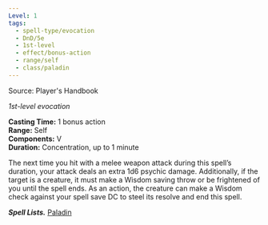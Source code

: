 ```yaml
---
Level: 1
tags:
  - spell-type/evocation
  - DnD/5e
  - 1st-level
  - effect/bonus-action
  - range/self
  - class/paladin
---
```

Source: Player's Handbook

_1st-level evocation_

**Casting Time:** 1 bonus action  
**Range:** Self  
**Components:** V  
**Duration:** Concentration, up to 1 minute

The next time you hit with a melee weapon attack during this spell’s duration, your attack deals an extra 1d6 psychic damage. Additionally, if the target is a creature, it must make a Wisdom saving throw or be frightened of you until the spell ends. As an action, the creature can make a Wisdom check against your spell save DC to steel its resolve and end this spell.

**_Spell Lists._** [Paladin](http://dnd5e.wikidot.com/spells:paladin)